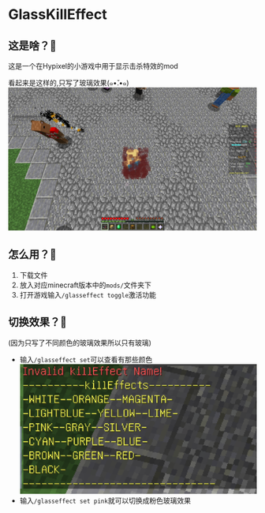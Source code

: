 # GlassKillEffect

## 这是啥？👀

这是一个在Hypixel的小游戏中用于显示击杀特效的mod

看起来是这样的,只写了玻璃效果(๑•̌.•๑)
![preview](./assets/preview.png)

## 怎么用？👀

1. 下载文件
2. 放入对应minecraft版本中的``mods/``文件夹下
3. 打开游戏输入``/glasseffect toggle``激活功能

## 切换效果？👀

(因为只写了不同颜色的玻璃效果所以只有玻璃)

- 输入``/glasseffect set``可以查看有那些颜色
  ![colors](./assets/colors.png)
- 输入``/glasseffect set pink``就可以切换成粉色玻璃效果